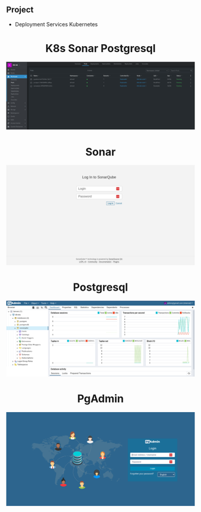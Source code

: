 ## Project

- Deployment Services Kubernetes

<h1 align="center">K8s Sonar Postgresql</h1>

<p align="center">
  <img alt="K8s" src="images/k8s-sonar-postgresql.png">
</p>

<h1 align="center">Sonar</h1>

<p align="center">
  <img alt="Sonar" src="images/sonar.png">
</p>

<h1 align="center">Postgresql</h1>

<p align="center">
  <img alt="Postgresql" src="images/postgresql.png">
</p>

<h1 align="center">PgAdmin</h1>

<p align="center">
  <img alt="PgAdmin" src="images/pgadmin.png">
</p>

